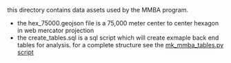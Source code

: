 this directory contains data assets used by the MMBA program.

- the hex_75000.geojson file is a 75,000 meter center to center hexagon in web mercator projection
- the create_tables.sql is a sql script which will create exmaple back end tables for analysis.  for a complete structure see the [mk_mmba_tables.py script]()
